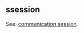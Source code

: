 ## ssession

<p class="c8"><span>See: </span><span class="c2"><a class="c3" href="#h.i82tgrmxy0d8">communication session</a></span><span class="c0">.</span></p>

